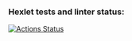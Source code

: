 ### Hexlet tests and linter status:
[![Actions Status](https://github.com/fossoway/python-project-lvl1/workflows/hexlet-check/badge.svg)](https://github.com/fossoway/python-project-lvl1/actions)